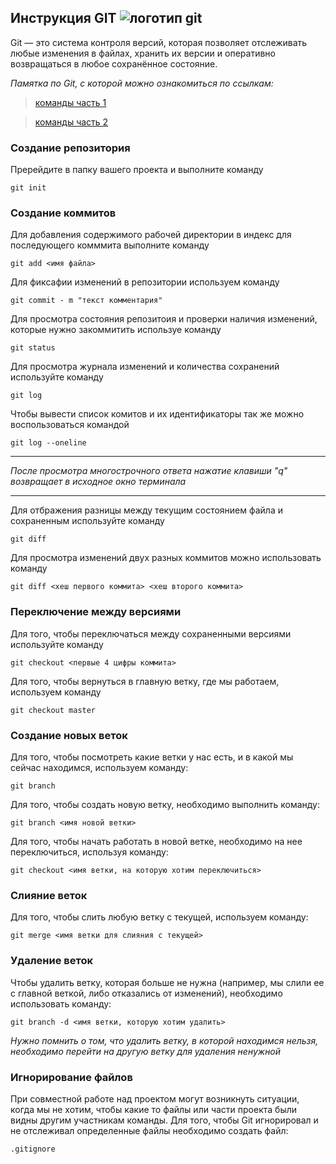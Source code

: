 ##  Инструкция GIT ![логотип git](https://clck.ru/3EkJFt)
Git — это система контроля версий, которая позволяет отслеживать любые изменения в файлах, хранить их версии и оперативно возвращаться в любое сохранённое состояние.

*Памятка по Git, с которой можно ознакомиться по ссылкам:* 
>[команды часть 1](https://habr.com/ru/post/541258/)

>[команды часть 2](https://habr.com/ru/post/542616/)

### Создание репозитория
Пререйдите в папку вашего проекта и выполните команду

```
git init
```
### Создание коммитов
Для добавления содержимого рабочей директории в индекс для последующего комммита выполните команду
```
git add <имя файла>
```

Для фиксафии изменений в репозитории используем команду
```
git commit - m "текст комментария"
```
Для просмотра состояния репозитоия и проверки наличия изменений, которые нужно закоммитить используе команду
```
git status
```
Для просмотра журнала изменений и количества сохранений используйте команду
```
git log
```
Чтобы вывести список комитов и их идентификаторы так же можно воспользоваться командой 
```
git log --oneline
```
___
*После просмотра многострочного ответа нажатие клавиши "q" возвращает в исходное окно терминала*
___

Для отбражения разницы между текущим состоянием файла и сохраненным используйте команду
```
git diff
```
Для просмотра изменений двух разных коммитов можно использовать команду
```
git diff <хеш первого коммита> <хеш второго коммита>
```

### Переключение между версиями
Для того, чтобы переключаться между сохраненными версиями используйте команду

```
git checkout <первые 4 цифры коммита>
```
Для того, чтобы вернуться в главную ветку, где мы работаем, используем команду
```
git checkout master
```
### Создание новых веток
Для того, чтобы посмотреть какие ветки у нас есть, и в какой мы сейчас находимся, используем команду:
```
git branch
```
Для того, чтобы создать новую ветку, необходимо выполнить команду:
```
git branch <имя новой ветки>
```
Для того, чтобы начать работать в новой ветке, необходимо на нее переключиться, используя команду:
```
git checkout <имя ветки, на которую хотим переключиться>
```
### Слияние веток
Для того, чтобы слить любую ветку с текущей, используем команду:
```
git merge <имя ветки для слияния с текущей>
```
### Удаление веток
Чтобы удалить ветку, которая больше не нужна (например, мы слили ее с главной веткой, либо отказались от изменений), необходимо использовать команду:
```
git branch -d <имя ветки, которую хотим удалить>
```
_Нужно помнить о том, что удалить ветку, в которой находимся нельзя, необходимо перейти на другую ветку для удаления ненужной_

### Игнорирование файлов
При совместной работе над проектом могут возникнуть ситуации, когда мы не хотим, чтобы какие то файлы или части проекта были видны другим участникам команды.
Для того, чтобы Git игнорировал и не отслеживал определенные файлы необходимо создать файл: 
```
.gitignore
```

